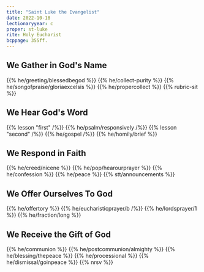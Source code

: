 ```yaml
---
title: "Saint Luke the Evangelist"
date: 2022-10-18
lectionaryyear: c
proper: st-luke
rite: Holy Eucharist
bcppage: 355ff.
---
```


## We Gather in God's Name
{{% he/greeting/blessedbegod %}}
{{% he/collect-purity %}}
{{% he/songofpraise/gloriaexcelsis %}}
{{% he/propercollect %}}
{{% rubric-sit %}}

## We Hear God's Word
{{% lesson "first" /%}}
{{% he/psalm/responsively /%}}
{{% lesson "second" /%}}
{{% he/gospel /%}}
{{% he/homily/brief %}}

## We Respond in Faith
{{% he/creed/nicene %}}
{{% he/pop/hearourprayer %}}
{{% he/confession %}}
{{% he/peace %}}
{{% stt/announcements %}}

## We Offer Ourselves To God
{{% he/offertory %}}
{{% he/eucharisticprayer/b /%}}
{{% he/lordsprayer/1 %}}
{{% he/fraction/long %}}

## We Receive the Gift of God
{{% he/communion %}}
{{% he/postcommunion/almighty %}}
{{% he/blessing/thepeace %}}
{{% he/processional %}}
{{% he/dismissal/goinpeace %}}
{{% nrsv %}}

